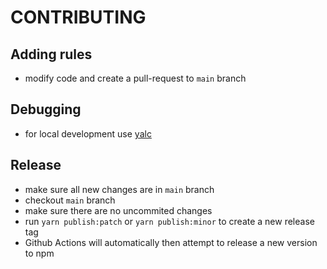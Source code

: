 # CONTRIBUTING

## Adding rules
- modify code and create a pull-request to `main` branch

## Debugging
- for local development use [yalc](https://github.com/wclr/yalc)

## Release
- make sure all new changes are in `main` branch
- checkout `main` branch
- make sure there are no uncommited changes
- run `yarn publish:patch` or `yarn publish:minor` to create a new release tag
- Github Actions will automatically then attempt to release a new version to npm